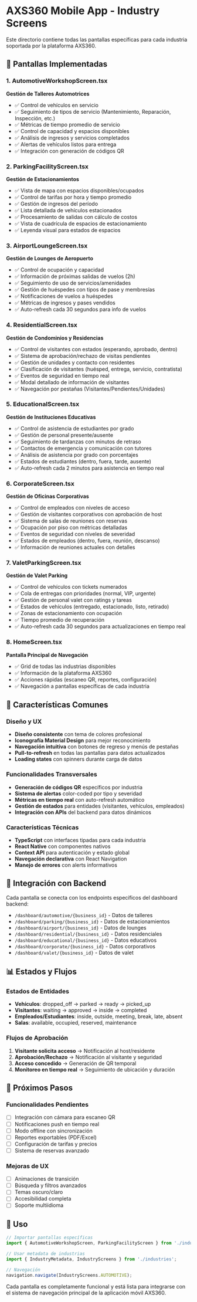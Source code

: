 # AXS360 Mobile App - Industry Screens

Este directorio contiene todas las pantallas específicas para cada industria soportada por la plataforma AXS360.

## 📱 Pantallas Implementadas

### 1. **AutomotiveWorkshopScreen.tsx**
**Gestión de Talleres Automotrices**
- ✅ Control de vehículos en servicio
- ✅ Seguimiento de tipos de servicio (Mantenimiento, Reparación, Inspección, etc.)
- ✅ Métricas de tiempo promedio de servicio
- ✅ Control de capacidad y espacios disponibles
- ✅ Análisis de ingresos y servicios completados
- ✅ Alertas de vehículos listos para entrega
- ✅ Integración con generación de códigos QR

### 2. **ParkingFacilityScreen.tsx**
**Gestión de Estacionamientos**
- ✅ Vista de mapa con espacios disponibles/ocupados
- ✅ Control de tarifas por hora y tiempo promedio
- ✅ Gestión de ingresos del período
- ✅ Lista detallada de vehículos estacionados
- ✅ Procesamiento de salidas con cálculo de costos
- ✅ Vista de cuadrícula de espacios de estacionamiento
- ✅ Leyenda visual para estados de espacios

### 3. **AirportLoungeScreen.tsx**
**Gestión de Lounges de Aeropuerto**
- ✅ Control de ocupación y capacidad
- ✅ Información de próximas salidas de vuelos (2h)
- ✅ Seguimiento de uso de servicios/amenidades
- ✅ Gestión de huéspedes con tipos de pase y membresías
- ✅ Notificaciones de vuelos a huéspedes
- ✅ Métricas de ingresos y pases vendidos
- ✅ Auto-refresh cada 30 segundos para info de vuelos

### 4. **ResidentialScreen.tsx**
**Gestión de Condominios y Residencias**
- ✅ Control de visitantes con estados (esperando, aprobado, dentro)
- ✅ Sistema de aprobación/rechazo de visitas pendientes
- ✅ Gestión de unidades y contacto con residentes
- ✅ Clasificación de visitantes (huésped, entrega, servicio, contratista)
- ✅ Eventos de seguridad en tiempo real
- ✅ Modal detallado de información de visitantes
- ✅ Navegación por pestañas (Visitantes/Pendientes/Unidades)

### 5. **EducationalScreen.tsx**
**Gestión de Instituciones Educativas**
- ✅ Control de asistencia de estudiantes por grado
- ✅ Gestión de personal presente/ausente
- ✅ Seguimiento de tardanzas con minutos de retraso
- ✅ Contactos de emergencia y comunicación con tutores
- ✅ Análisis de asistencia por grado con porcentajes
- ✅ Estados de estudiantes (dentro, fuera, tarde, ausente)
- ✅ Auto-refresh cada 2 minutos para asistencia en tiempo real

### 6. **CorporateScreen.tsx**
**Gestión de Oficinas Corporativas**
- ✅ Control de empleados con niveles de acceso
- ✅ Gestión de visitantes corporativos con aprobación de host
- ✅ Sistema de salas de reuniones con reservas
- ✅ Ocupación por piso con métricas detalladas
- ✅ Eventos de seguridad con niveles de severidad
- ✅ Estados de empleados (dentro, fuera, reunión, descanso)
- ✅ Información de reuniones actuales con detalles

### 7. **ValetParkingScreen.tsx**
**Gestión de Valet Parking**
- ✅ Control de vehículos con tickets numerados
- ✅ Cola de entregas con prioridades (normal, VIP, urgente)
- ✅ Gestión de personal valet con ratings y tareas
- ✅ Estados de vehículos (entregado, estacionado, listo, retirado)
- ✅ Zonas de estacionamiento con ocupación
- ✅ Tiempo promedio de recuperación
- ✅ Auto-refresh cada 30 segundos para actualizaciones en tiempo real

### 8. **HomeScreen.tsx**
**Pantalla Principal de Navegación**
- ✅ Grid de todas las industrias disponibles
- ✅ Información de la plataforma AXS360
- ✅ Acciones rápidas (escaneo QR, reportes, configuración)
- ✅ Navegación a pantallas específicas de cada industria

## 🎨 Características Comunes

### Diseño y UX
- **Diseño consistente** con tema de colores profesional
- **Iconografía Material Design** para mejor reconocimiento
- **Navegación intuitiva** con botones de regreso y menús de pestañas
- **Pull-to-refresh** en todas las pantallas para datos actualizados
- **Loading states** con spinners durante carga de datos

### Funcionalidades Transversales
- **Generación de códigos QR** específicos por industria
- **Sistema de alertas** color-coded por tipo y severidad
- **Métricas en tiempo real** con auto-refresh automático
- **Gestión de estados** para entidades (visitantes, vehículos, empleados)
- **Integración con APIs** del backend para datos dinámicos

### Características Técnicas
- **TypeScript** con interfaces tipadas para cada industria
- **React Native** con componentes nativos
- **Context API** para autenticación y estado global
- **Navegación declarativa** con React Navigation
- **Manejo de errores** con alerts informativos

## 🔧 Integración con Backend

Cada pantalla se conecta con los endpoints específicos del dashboard backend:
- `/dashboard/automotive/{business_id}` - Datos de talleres
- `/dashboard/parking/{business_id}` - Datos de estacionamientos  
- `/dashboard/airport/{business_id}` - Datos de lounges
- `/dashboard/residential/{business_id}` - Datos residenciales
- `/dashboard/educational/{business_id}` - Datos educativos
- `/dashboard/corporate/{business_id}` - Datos corporativos
- `/dashboard/valet/{business_id}` - Datos de valet

## 📊 Estados y Flujos

### Estados de Entidades
- **Vehículos**: dropped_off → parked → ready → picked_up
- **Visitantes**: waiting → approved → inside → completed
- **Empleados/Estudiantes**: inside, outside, meeting, break, late, absent
- **Salas**: available, occupied, reserved, maintenance

### Flujos de Aprobación
1. **Visitante solicita acceso** → Notificación al host/residente
2. **Aprobación/Rechazo** → Notificación al visitante y seguridad
3. **Acceso concedido** → Generación de QR temporal
4. **Monitoreo en tiempo real** → Seguimiento de ubicación y duración

## 🚀 Próximos Pasos

### Funcionalidades Pendientes
- [ ] Integración con cámara para escaneo QR
- [ ] Notificaciones push en tiempo real
- [ ] Modo offline con sincronización
- [ ] Reportes exportables (PDF/Excel)
- [ ] Configuración de tarifas y precios
- [ ] Sistema de reservas avanzado

### Mejoras de UX
- [ ] Animaciones de transición
- [ ] Búsqueda y filtros avanzados
- [ ] Temas oscuro/claro
- [ ] Accesibilidad completa
- [ ] Soporte multiidioma

## 📱 Uso

```typescript
// Importar pantallas específicas
import { AutomotiveWorkshopScreen, ParkingFacilityScreen } from './industries';

// Usar metadata de industrias
import { IndustryMetadata, IndustryScreens } from './industries';

// Navegación
navigation.navigate(IndustryScreens.AUTOMOTIVE);
```

Cada pantalla es completamente funcional y está lista para integrarse con el sistema de navegación principal de la aplicación móvil AXS360.

